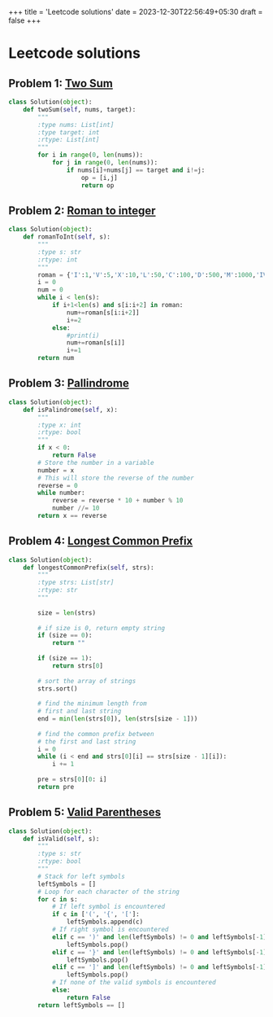 +++
title = 'Leetcode solutions'
date = 2023-12-30T22:56:49+05:30
draft = false
+++

# Leetcode solutions
## Problem 1: [Two Sum](https://leetcode.com/problems/two-sum/description/)
```py
class Solution(object):
    def twoSum(self, nums, target):
        """
        :type nums: List[int]
        :type target: int
        :rtype: List[int]
        """
        for i in range(0, len(nums)):
            for j in range(0, len(nums)):
                if nums[i]+nums[j] == target and i!=j:
                    op = [i,j]
                    return op
```

## Problem 2: [Roman to integer](https://leetcode.com/problems/roman-to-integer/)
```py
class Solution(object):
    def romanToInt(self, s):
        """
        :type s: str
        :rtype: int
        """
        roman = {'I':1,'V':5,'X':10,'L':50,'C':100,'D':500,'M':1000,'IV':4,'IX':9,'XL':40,'XC':90,'CD':400,'CM':900}
        i = 0
        num = 0
        while i < len(s):
            if i+1<len(s) and s[i:i+2] in roman:
                num+=roman[s[i:i+2]]
                i+=2
            else:
                #print(i)
                num+=roman[s[i]]
                i+=1
        return num
```

## Problem 3: [Pallindrome](https://leetcode.com/problems/palindrome-number/solutions/)
```py
class Solution(object):
    def isPalindrome(self, x):
        """
        :type x: int
        :rtype: bool
        """
        if x < 0:
            return False
        # Store the number in a variable
        number = x
        # This will store the reverse of the number
        reverse = 0
        while number:
            reverse = reverse * 10 + number % 10
            number //= 10
        return x == reverse
```

## Problem 4: [Longest Common Prefix](https://leetcode.com/problems/longest-common-prefix/)
```py
class Solution(object):
    def longestCommonPrefix(self, strs):
        """
        :type strs: List[str]
        :rtype: str
        """
     
        size = len(strs)
    
        # if size is 0, return empty string
        if (size == 0):
            return ""
    
        if (size == 1):
            return strs[0]
    
        # sort the array of strings
        strs.sort()
        
        # find the minimum length from
        # first and last string
        end = min(len(strs[0]), len(strs[size - 1]))
    
        # find the common prefix between
        # the first and last string
        i = 0
        while (i < end and strs[0][i] == strs[size - 1][i]):
            i += 1
    
        pre = strs[0][0: i]
        return pre
```

## Problem 5: [Valid Parentheses](https://leetcode.com/problems/valid-parentheses/)
```py
class Solution(object):
    def isValid(self, s):
        """
        :type s: str
        :rtype: bool
        """
        # Stack for left symbols
        leftSymbols = []
        # Loop for each character of the string
        for c in s:
            # If left symbol is encountered
            if c in ['(', '{', '[']:
                leftSymbols.append(c)
            # If right symbol is encountered
            elif c == ')' and len(leftSymbols) != 0 and leftSymbols[-1] == '(':
                leftSymbols.pop()
            elif c == '}' and len(leftSymbols) != 0 and leftSymbols[-1] == '{':
                leftSymbols.pop()
            elif c == ']' and len(leftSymbols) != 0 and leftSymbols[-1] == '[':
                leftSymbols.pop()
            # If none of the valid symbols is encountered
            else:
                return False
        return leftSymbols == []
```
